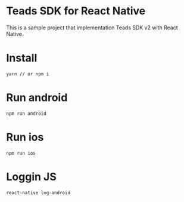# Teads SDK for React Native

This is a sample project that implementation Teads SDK v2 with React Native.

# Install

```
yarn // or npm i
```

# Run android

```
npm run android
```


# Run ios

```
npm run ios
```

# Loggin JS

```
react-native log-android
```
